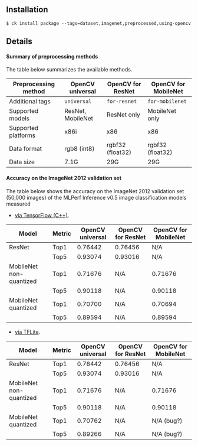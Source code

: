 ## Installation

```
$ ck install package --tags=dataset,imagenet,preprocessed,using-opencv
```

## Details

#### Summary of preprocessing methods

The table below summarizes the available methods.

| Preprocessing method    | OpenCV universal  | OpenCV for ResNet | OpenCV for MobileNet |
|-|-|-|-|
| Additional tags         | `universal`       | `for-resnet`      | `for-mobilenet`      |
| Supported models        | ResNet, MobileNet | ResNet only       | MobileNet only       |
| Supported platforms     | x86i              | x86               | x86                  |
| Data format             | rgb8 (int8)       | rgbf32 (float32)  | rgbf32 (float32)     |
| Data size               | 7.1G              | 29G               | 29G                  |



#### Accuracy on the ImageNet 2012 validation set

The table below shows the accuracy on the ImageNet 2012 validation set
(50,000 images) of the MLPerf Inference v0.5 image classification models measured
- [via TensorFlow (C++)](https://github.com/mlperf/inference/tree/master/v0.5/classification_and_detection/optional_harness_ck/classification/tf-cpp).

| Model                   | Metric | OpenCV universal | OpenCV for ResNet | OpenCV for MobileNet |
|-|-|-|-|-|
| ResNet                  |  Top1  | 0.76442          | 0.76456           | N/A                  |
|                         |  Top5  | 0.93074          | 0.93016           | N/A                  |
| MobileNet non-quantized |  Top1  | 0.71676          | N/A               | 0.71676              |
|                         |  Top5  | 0.90118          | N/A               | 0.90118              |
| MobileNet quantized     |  Top1  | 0.70700          | N/A               | 0.70694              |
|                         |  Top5  | 0.89594          | N/A               | 0.89594              |

- [via TFLite](https://github.com/mlperf/inference/tree/master/v0.5/classification_and_detection/optional_harness_ck/classification/tflite).

| Model                   | Metric | OpenCV universal | OpenCV for ResNet | OpenCV for MobileNet |
|-|-|-|-|-|
| ResNet                  |  Top1  | 0.76442          | 0.76456           | N/A                  |
|                         |  Top5  | 0.93074          | 0.93016           | N/A                  |
| MobileNet non-quantized |  Top1  | 0.71676          | N/A               | 0.71676              |
|                         |  Top5  | 0.90118          | N/A               | 0.90118              |
| MobileNet quantized     |  Top1  | 0.70762          | N/A               | N/A (bug?)           |
|                         |  Top5  | 0.89266          | N/A               | N/A (bug?)           |

